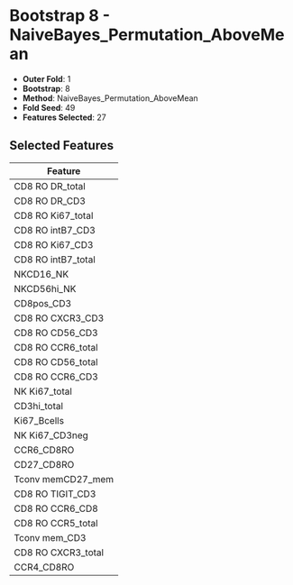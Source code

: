 # Bootstrap 8 - NaiveBayes_Permutation_AboveMean

- **Outer Fold**: 1
- **Bootstrap**: 8
- **Method**: NaiveBayes_Permutation_AboveMean
- **Fold Seed**: 49
- **Features Selected**: 27

## Selected Features

| Feature |
|---------|
| CD8 RO DR_total |
| CD8 RO DR_CD3 |
| CD8 RO Ki67_total |
| CD8 RO intB7_CD3 |
| CD8  RO Ki67_CD3 |
| CD8 RO intB7_total |
| NKCD16_NK |
| NKCD56hi_NK |
| CD8pos_CD3 |
| CD8 RO CXCR3_CD3 |
| CD8 RO CD56_CD3 |
| CD8 RO CCR6_total |
| CD8 RO CD56_total |
| CD8 RO CCR6_CD3 |
| NK Ki67_total |
| CD3hi_total |
| Ki67_Bcells |
| NK Ki67_CD3neg |
| CCR6_CD8RO |
| CD27_CD8RO |
| Tconv memCD27_mem |
| CD8 RO TIGIT_CD3 |
| CD8 RO CCR6_CD8 |
| CD8 RO CCR5_total |
| Tconv mem_CD3 |
| CD8 RO CXCR3_total |
| CCR4_CD8RO |
